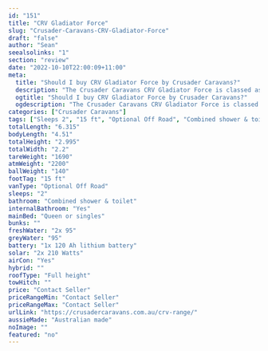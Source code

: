 ```yaml
---
id: "151"
title: "CRV Gladiator Force"
slug: "Crusader-Caravans-CRV-Gladiator-Force"
draft: "false"
author: "Sean"
seealsolinks: "1"
section: "review"
date: "2022-10-10T22:00:09+11:00"
meta:
  title: "Should I buy CRV Gladiator Force by Crusader Caravans?"
  description: "The Crusader Caravans CRV Gladiator Force is classed as Optional Off Road, and sleeps 2 people. It is Australian made and comes in at 15 ft. It generally has Combined shower & toilet."
  ogtitle: "Should I buy CRV Gladiator Force by Crusader Caravans?"
  ogdescription: "The Crusader Caravans CRV Gladiator Force is classed as Optional Off Road, and sleeps 2 people. It is Australian made and comes in at 15 ft. It generally has Combined shower & toilet."
categories: ["Crusader Caravans"]
tags: ["Sleeps 2", "15 ft", "Optional Off Road", "Combined shower & toilet", "Full height", "Price Unknown", "Australian made"]
totalLength: "6.315"
bodyLength: "4.51"
totalHeight: "2.995"
totalWidth: "2.2"
tareWeight: "1690"
atmWeight: "2200"
ballWeight: "140"
footTag: "15 ft"
vanType: "Optional Off Road"
sleeps: "2"
bathroom: "Combined shower & toilet"
internalBathroom: "Yes"
mainBed: "Queen or singles"
bunks: ""
freshWater: "2x 95"
greyWater: "95"
battery: "1x 120 Ah lithium battery"
solar: "2x 210 Watts"
airCon: "Yes"
hybrid: ""
roofType: "Full height"
towHitch: ""
price: "Contact Seller"
priceRangeMin: "Contact Seller"
priceRangeMax: "Contact Seller"
urlLink: "https://crusadercaravans.com.au/crv-range/"
aussieMade: "Australian made"
noImage: ""
featured: "no"
---
```

